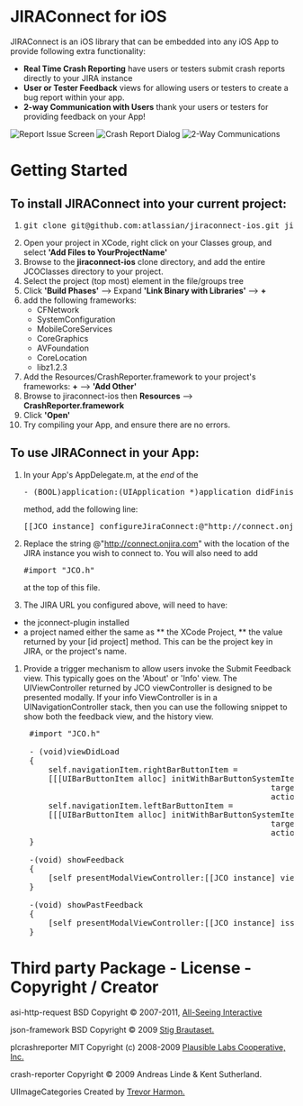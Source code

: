 JIRAConnect for iOS
===================

JIRAConnect is an iOS library that can be embedded into any iOS App to provide following extra functionality:

* **Real Time Crash Reporting** have users or testers submit crash reports directly to your JIRA instance
* **User or Tester Feedback** views for allowing users or testers to create a bug report within your app.
* **2-way Communication with Users** thank your users or testers for providing feedback on your App!

![Report Issue Screen](http://atlassian.github.com/jiraconnect-ios/screenshots/report-issue.png) ![Crash Report Dialog](http://atlassian.github.com/jiraconnect-ios/screenshots/crash-report.png) ![2-Way Communications](http://atlassian.github.com/jiraconnect-ios/screenshots/replies-view.png)

Getting Started
===============

To install JIRAConnect into your current project:
-------------------------------------------------

1. <pre>git clone git@github.com:atlassian/jiraconnect-ios.git jiraconnect-ios</pre>
1. Open your project in XCode, right click on your Classes group, and select **'Add Files to YourProjectName'**
1. Browse to the **jiraconnect-ios** clone directory, and add the entire JCOClasses directory to your project.
1. Select the project (top most) element in the file/groups tree
1. Click **'Build Phases'** --> Expand **'Link Binary with Libraries'** --> **+**
1. add the following frameworks:
    * CFNetwork
    * SystemConfiguration
    * MobileCoreServices
    * CoreGraphics
    * AVFoundation
    * CoreLocation
    * libz1.2.3
1. Add the Resources/CrashReporter.framework to your project's frameworks: **+** --> **'Add Other'**
1. Browse to jiraconnect-ios then **Resources** --> **CrashReporter.framework**
1. Click **'Open'**
1. Try compiling your App, and ensure there are no errors.

To use JIRAConnect in your App:
-------------------------------
1. In your App's AppDelegate.m, at the *end* of the

    <pre>- (BOOL)application:(UIApplication *)application didFinishLaunchingWithOptions:(NSDictionary *)launchOptions </pre>
    method, add the following line:
    <pre>[[JCO instance] configureJiraConnect:@"http://connect.onjira.com" customData:nil];</pre>

1. Replace the string @"http://connect.onjira.com" with the location of the JIRA instance you wish to connect to. You will also need to add
    <pre>#import "JCO.h"</pre>
    at the top of this file.
1. The JIRA URL you configured above, will need to have:
  * the jconnect-plugin installed
  * a project named either the same as
    ** the XCode Project,
    ** the value returned by your [id<JCOCustomDataSource> project] method. This can be the project key in JIRA, or the project's name.

1. Provide a trigger mechanism to allow users invoke the Submit Feedback view. This typically goes on the 'About' or 'Info' view.
The UIViewController returned by JCO viewController is designed to be presented modally.
If your info ViewController is in a UINavigationController stack, then you can use the following snippet to show both the feedback view, and the history view.
<pre>
    #import "JCO.h"

    - (void)viewDidLoad
    {
        self.navigationItem.rightBarButtonItem =
        [[[UIBarButtonItem alloc] initWithBarButtonSystemItem:UIBarButtonSystemItemCompose
                                                       target:self
                                                       action:@selector(showFeedback)] autorelease];
        self.navigationItem.leftBarButtonItem =
        [[[UIBarButtonItem alloc] initWithBarButtonSystemItem:UIBarButtonSystemItemOrganize
                                                       target:self
                                                       action:@selector(showPastFeedback)] autorelease];
    }

    -(void) showFeedback
    {
        [self presentModalViewController:[[JCO instance] viewController] animated:YES];
    }

    -(void) showPastFeedback
    {
        [self presentModalViewController:[[JCO instance] issuesViewController] animated:YES];
    }
</pre>

Third party Package - License - Copyright / Creator
===================================================

asi-http-request	BSD		Copyright &copy; 2007-2011, [All-Seeing Interactive](http://allseeing-i.com/ASIHTTPRequest/)

json-framework      BSD     Copyright &copy; 2009 [Stig Brautaset.]( http://code.google.com/p/json-framework/)

plcrashreporter     MIT     Copyright (c) 2008-2009 [Plausible Labs Cooperative, Inc.]( http://code.google.com/p/plcrashreporter/)

crash-reporter              Copyright &copy; 2009 Andreas Linde & Kent Sutherland.

UIImageCategories           Created by [Trevor Harmon.](http://vocaro.com/trevor/blog/2009/10/12/resize-a-uiimage-the-right-way/)

